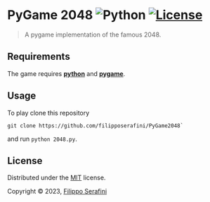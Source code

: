 # PyGame 2048 ![Python][python] [![License](https://img.shields.io/badge/License-MIT-red.svg?longCache=true&style=flat-square)](LICENSE)

> A pygame implementation of the famous 2048. 

## Requirements

The game requires [**python**](https://www.python.org/getit/) and [**pygame**](https://github.com/pygame/pygame).

## Usage

To play clone this repository
```
git clone https://github.com/filipposerafini/PyGame2048`
```

and run `python 2048.py`.

## License

Distributed under the [MIT](LICENSE) license.

Copyright &copy; 2023, [Filippo Serafini](https://filipposerafini.github.io/)

[python]: https://img.shields.io/badge/python-2.7/3-blue.svg?longCache=true&style=flat-square
